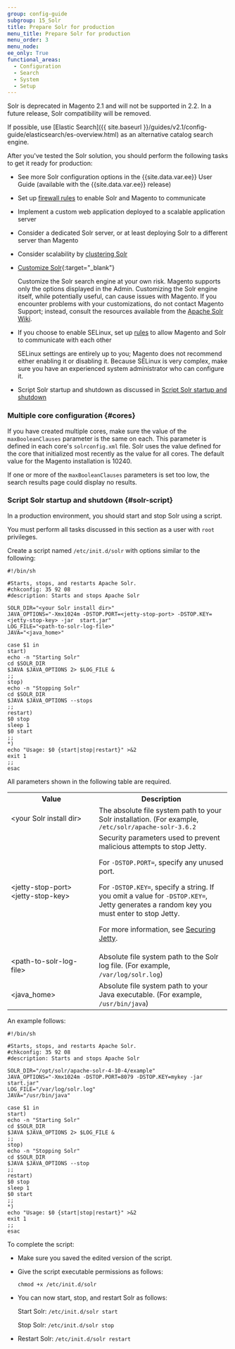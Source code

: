 ```yaml
---
group: config-guide
subgroup: 15_Solr
title: Prepare Solr for production
menu_title: Prepare Solr for production
menu_order: 3
menu_node:
ee_only: True
functional_areas:
  - Configuration
  - Search
  - System
  - Setup
---
```


<div class="bs-callout bs-callout-warning" markdown="1">
Solr is deprecated in Magento 2.1 and will not be supported in 2.2.
In a future release, Solr compatibility will be removed.

If possible, use [Elastic Search]({{ site.baseurl }}/guides/v2.1/config-guide/elasticsearch/es-overview.html) as an alternative catalog search engine.
</div>

After you've tested the Solr solution, you should perform the following tasks to get it ready for production:

*	See more Solr configuration options in the {{site.data.var.ee}} User Guide (available with the {{site.data.var.ee}} release)
*	Set up <a href="https://fedoraproject.org/wiki/How_to_edit_iptables_rules" target="_blank">firewall rules</a> to enable Solr and Magento to communicate
*	Implement a custom web application deployed to a scalable application server
*	Consider a dedicated Solr server, or at least deploying Solr to a different server than Magento
*	Consider scalability by <a href="https://cwiki.apache.org/confluence/display/solr/SolrCloud" target="_blank">clustering Solr</a>
*	[Customize Solr](http://wiki.apache.org/solr){:target="_blank"}

	<div class="bs-callout bs-callout-warning">
		<p>Customize the Solr search engine at your own risk. Magento supports only the options displayed in the Admin. Customizing the Solr engine itself, while potentially useful, can cause issues with Magento. If you encounter problems with your customizations, do not contact Magento Support; instead, consult the resources available from the <a href="http://wiki.apache.org/solr/" target="_blank">Apache Solr Wiki</a>.</p>
	</div>
*	If you choose to enable SELinux, set up <a href="http://wiki.centos.org/HowTos/SELinux" target="_blank">rules</a> to allow Magento and Solr to communicate with each other

	SELinux settings are entirely up to you; Magento does not recommend either enabling it or disabling it. Because SELinux is very complex, make sure you have an experienced system administrator who can configure it.
*	Script Solr startup and shutdown as discussed in <a href="#solr-script">Script Solr startup and shutdown</a>

### Multiple core configuration {#cores}

If you have created multiple cores, make sure the value of the `maxBooleanClauses` parameter is the same on each. This parameter is defined in each core's `solrconfig.xml` file. Solr uses the value defined for the core that initialized most recently as the value for all cores. The default value for the Magento installation is 10240.

If one or more of the `maxBooleanClauses` parameters is set too low, the search results page could display no results.

### Script Solr startup and shutdown {#solr-script}

In a production environment, you should start and stop Solr using a script.

<div class="bs-callout bs-callout-info" id="info">
	<p>You must perform all tasks discussed in this section as a user with <code>root</code> privileges.</p>
</div>

Create a script named <code>/etc/init.d/solr</code> with options similar to the following:

	#!/bin/sh

	#Starts, stops, and restarts Apache Solr.
	#chkconfig: 35 92 08
	#description: Starts and stops Apache Solr

	SOLR_DIR="<your Solr install dir>"
	JAVA_OPTIONS="-Xmx1024m -DSTOP.PORT=<jetty-stop-port> -DSTOP.KEY=<jetty-stop-key> -jar  start.jar"
	LOG_FILE="<path-to-solr-log-file>"
	JAVA="<java_home>"

	case $1 in
	start)
	echo -n "Starting Solr"
	cd $SOLR_DIR
	$JAVA $JAVA_OPTIONS 2> $LOG_FILE &
	;;
	stop)
	echo -n "Stopping Solr"
	cd $SOLR_DIR
	$JAVA $JAVA_OPTIONS --stops
	;;
	restart)
	$0 stop
	sleep 1
	$0 start
	;;
	*)
	echo "Usage: $0 {start|stop|restart}" >&2
	exit 1
	;;
	esac

All parameters shown in the following table are required.

<table>
<col width="200">
<col width="300">
<tbody>
<tr>
  <th>Value</th>
  <th>Description</th>
</tr>
<tr>
  <td>&lt;your Solr install dir></td>
  <td>The absolute file system path to your Solr installation. (For example, <code>/etc/solr/apache-solr-3.6.2</code></td>
</tr>
<tr>
  <td>&lt;jetty-stop-port><br />
  &lt;jetty-stop-key></td>
  <td>Security parameters used to prevent malicious attempts to stop Jetty.

  For <code>-DSTOP.PORT=</code>, specify any unused port.

  For <code>-DSTOP.KEY=</code>, specify a string. If you omit a value for <code>-DSTOP.KEY=</code>, Jetty generates a random key you must enter to stop Jetty.

  For more information, see <a href="https://wiki.eclipse.org/Jetty/Howto/Configure_SSL" target="_blank">Securing Jetty</a>.
</td>
</tr>
<tr>
  <td>&lt;path-to-solr-log-file></td>
  <td>Absolute file system path to the Solr log file. (For example, <code>/var/log/solr.log</code>)</td>
</tr>
<tr>
  <td>&lt;java_home></td>
  <td>Absolute file system path to your Java executable. (For example, <code>/usr/bin/java</code>)</td>
</tr>
</tbody>
</table>

An example follows:

	#!/bin/sh

	#Starts, stops, and restarts Apache Solr.
	#chkconfig: 35 92 08
	#description: Starts and stops Apache Solr

	SOLR_DIR="/opt/solr/apache-solr-4-10-4/example"
	JAVA_OPTIONS="-Xmx1024m -DSTOP.PORT=8079 -DSTOP.KEY=mykey -jar  start.jar"
	LOG_FILE="/var/log/solr.log"
	JAVA="/usr/bin/java"

	case $1 in
	start)
	echo -n "Starting Solr"
	cd $SOLR_DIR
	$JAVA $JAVA_OPTIONS 2> $LOG_FILE &
	;;
	stop)
	echo -n "Stopping Solr"
	cd $SOLR_DIR
	$JAVA $JAVA_OPTIONS --stop
	;;
	restart)
	$0 stop
	sleep 1
	$0 start
	;;
	*)
	echo "Usage: $0 {start|stop|restart}" >&2
	exit 1
	;;
	esac

To complete the script:

*	Make sure you saved the edited version of the script.
*	Give the script executable permissions as follows:

		chmod +x /etc/init.d/solr
*	You can now start, stop, and restart Solr as follows:

	Start Solr: `/etc/init.d/solr start`

	Stop Solr: `/etc/init.d/solr stop`
*	Restart Solr: `/etc/init.d/solr restart`

<!-- ## </a>Next steps {#next}
For additional information about Solr, see the following:

*	For more information about performance, see "Using Solr as a Search Engine" in <a href="http://info.magento.com/rs/magentocommerce/images/Magento_PerformanceWhitepaper-EEv1-9.1.pdf" target="_blank">Maximizing Performance and Scalability with {{site.data.var.ee}}</a>
*	<a href="http://wiki.apache.org/solr/#Operations_and_Production" target="_blank">Customize Solr</a> -->

<!-- ## Related Information {#related}
*	<a href="http://www.magentocommerce.com/knowledge-base/entry/solr-ee-faq" target="_blank">Frequently Asked Questions (FAQ) About Using Solr with {{site.data.var.ee}}</a>
*	<a href="http://www.magentocommerce.com/knowledge-base/entry/solr-ee-best-practices" target="_blank">Solr and {{site.data.var.ee}} Best Practices</a> -->

